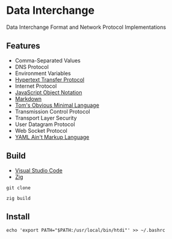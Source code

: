 [CommonMark]:https://commonmark.org/
[HTTP]: https://developer.mozilla.org/en-US/docs/Web/HTTP
[JSON]: https://www.json.org/json-en.html
[TOML]: https://toml.io/en/
[VSCode]: https://code.visualstudio.com/docs
[YAML]: https://yaml.org/
[Zig Language]: https://ziglang.org/

# Data Interchange

Data Interchange Format and Network Protocol Implementations

## Features

- Comma-Separated Values
- DNS Protocol
- Environment Variables
- [Hypertext Transfer Protocol][HTTP]
- Internet Protocol
- [JavaScript Object Notation][JSON]
- [Markdown][CommonMark]
- [Tom's Obvious Minimal Language][TOML]
- Transmission Control Protocol
- Transport Layer Security
- User Datagram Protocol
- Web Socket Protocol
- [YAML Ain't Markup Language][YAML]

## Build

- [Visual Studio Code][VSCode]
- [Zig][Zig Language]

```shell
git clone

zig build
```

## Install

```shell
echo 'export PATH="$PATH:/usr/local/bin/htdi"' >> ~/.bashrc
```
